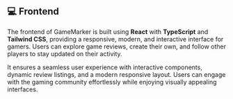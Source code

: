 ## 💻 Frontend

The frontend of GameMarker is built using **React** with **TypeScript** and **Tailwind CSS**, providing a responsive, modern, and interactive interface for gamers. Users can explore game reviews, create their own, and follow other players to stay updated on their activity.

It ensures a seamless user experience with interactive components, dynamic review listings, and a modern responsive layout. Users can engage with the gaming community effortlessly while enjoying visually appealing interfaces.
